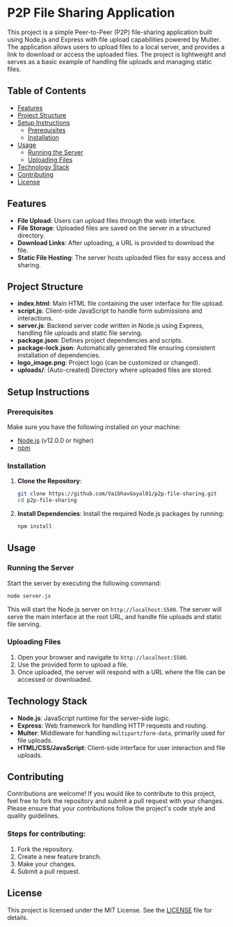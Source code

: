 
# P2P File Sharing Application

This project is a simple Peer-to-Peer (P2P) file-sharing application built using Node.js and Express with file upload capabilities powered by Multer. The application allows users to upload files to a local server, and provides a link to download or access the uploaded files. The project is lightweight and serves as a basic example of handling file uploads and managing static files.

## Table of Contents

- [Features](#features)
- [Project Structure](#project-structure)
- [Setup Instructions](#setup-instructions)
  - [Prerequisites](#prerequisites)
  - [Installation](#installation)
- [Usage](#usage)
  - [Running the Server](#running-the-server)
  - [Uploading Files](#uploading-files)
- [Technology Stack](#technology-stack)
- [Contributing](#contributing)
- [License](#license)

## Features

- **File Upload**: Users can upload files through the web interface.
- **File Storage**: Uploaded files are saved on the server in a structured directory.
- **Download Links**: After uploading, a URL is provided to download the file.
- **Static File Hosting**: The server hosts uploaded files for easy access and sharing.

## Project Structure

- **index.html**: Main HTML file containing the user interface for file upload.
- **script.js**: Client-side JavaScript to handle form submissions and interactions.
- **server.js**: Backend server code written in Node.js using Express, handling file uploads and static file serving.
- **package.json**: Defines project dependencies and scripts.
- **package-lock.json**: Automatically generated file ensuring consistent installation of dependencies.
- **logo_image.png**: Project logo (can be customized or changed).
- **uploads/**: (Auto-created) Directory where uploaded files are stored.

## Setup Instructions

### Prerequisites

Make sure you have the following installed on your machine:
- [Node.js](https://nodejs.org/en/download/) (v12.0.0 or higher)
- [npm](https://www.npmjs.com/get-npm)

### Installation

1. **Clone the Repository**:
   ```bash
   git clone https://github.com/VaibhavGoyal01/p2p-file-sharing.git
   cd p2p-file-sharing
   ```

2. **Install Dependencies**:
   Install the required Node.js packages by running:
   ```bash
   npm install
   ```

## Usage

### Running the Server

Start the server by executing the following command:
```bash
node server.js
```

This will start the Node.js server on `http://localhost:5500`. The server will serve the main interface at the root URL, and handle file uploads and static file serving.

### Uploading Files

1. Open your browser and navigate to `http://localhost:5500`.
2. Use the provided form to upload a file.
3. Once uploaded, the server will respond with a URL where the file can be accessed or downloaded.

## Technology Stack

- **Node.js**: JavaScript runtime for the server-side logic.
- **Express**: Web framework for handling HTTP requests and routing.
- **Multer**: Middleware for handling `multipart/form-data`, primarily used for file uploads.
- **HTML/CSS/JavaScript**: Client-side interface for user interaction and file uploads.

## Contributing

Contributions are welcome! If you would like to contribute to this project, feel free to fork the repository and submit a pull request with your changes. Please ensure that your contributions follow the project's code style and quality guidelines.

### Steps for contributing:

1. Fork the repository.
2. Create a new feature branch.
3. Make your changes.
4. Submit a pull request.

## License

This project is licensed under the MIT License. See the [LICENSE](LICENSE) file for details.

